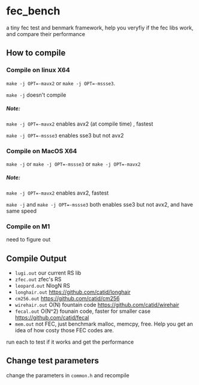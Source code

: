 # fec_bench
a tiny fec test and benmark framework, help you veryfiy if the fec libs work, and compare their performance
## How to compile
### Compile on linux X64

`make -j OPT=-mavx2` or `make -j OPT=-mssse3`.

`make -j` doesn't compile

##### Note:

`make -j OPT=-mavx2` enables avx2 (at compile time) , fastest  

`make -j OPT=-mssse3` enables sse3 but not avx2

### Compile on MacOS X64

`make -j` or `make -j OPT=-mssse3` or `make -j OPT=-mavx2`

##### Note:

`make -j OPT=-mavx2` enables avx2, fastest

`make -j` and `make -j OPT=-mssse3`  both enables sse3 but not avx2, and have same speed

### Compile on M1

need to figure out

## Compile Output


* `lugi.out`       our current RS lib
* `zfec.out`       zfec's RS
* `leopard.out`    NlogN RS 
* `longhair.out`   https://github.com/catid/longhair
* `cm256.out`      https://github.com/catid/cm256
* `wirehair.out`   O(N) fountain code    https://github.com/catid/wirehair
* `fecal.out`      O(N^2) founain code, faster for smaller case    https://github.com/catid/fecal
* `mem.out`        not FEC,  just benchmark malloc, memcpy, free. Help you get an idea of how costy those FEC codes are.

run each to test if it works and get the performance


## Change test parameters

change the parameters in `common.h` and recompile

